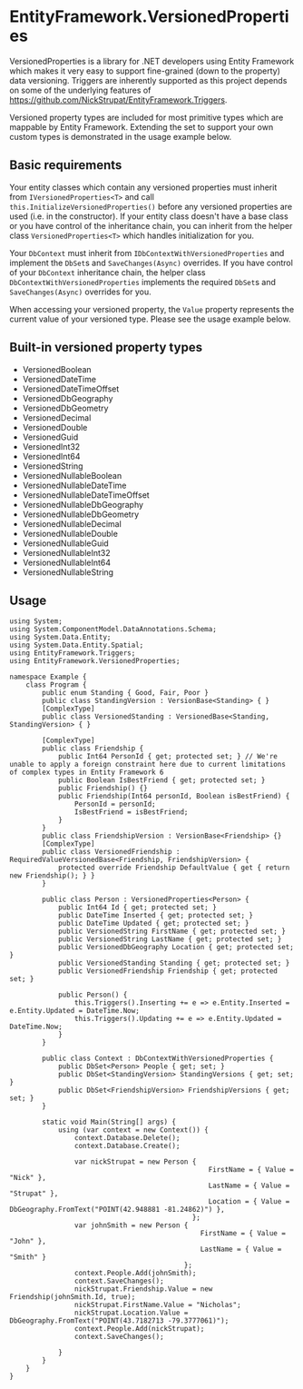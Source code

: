 EntityFramework.VersionedProperties
==================================

VersionedProperties is a library for .NET developers using Entity Framework which makes it very easy to support fine-grained (down to the property) data versioning. Triggers are inherently supported as this project depends on some of the underlying features of https://github.com/NickStrupat/EntityFramework.Triggers.

Versioned property types are included for most primitive types which are mappable by Entity Framework. Extending the set to support your own custom types is demonstrated in the usage example below.

## Basic requirements

Your entity classes which contain any versioned properties must inherit from `IVersionedProperties<T>` and call `this.InitializeVersionedProperties()` before any versioned properties are used (i.e. in the constructor). If your entity class doesn't have a base class or you have control of the inheritance chain, you can inherit from the helper class `VersionedProperties<T>` which handles initialization for you.

Your `DbContext` must inherit from `IDbContextWithVersionedProperties` and implement the `DbSet`s and `SaveChanges(Async)` overrides. If you have control of your `DbContext` inheritance chain, the helper class `DbContextWithVersionedProperties` implements the required `DbSet`s and `SaveChanges(Async)` overrides for you.

When accessing your versioned property, the `Value` property represents the current value of your versioned type. Please see the usage example below.

## Built-in versioned property types

- VersionedBoolean
- VersionedDateTime
- VersionedDateTimeOffset
- VersionedDbGeography
- VersionedDbGeometry
- VersionedDecimal
- VersionedDouble
- VersionedGuid
- VersionedInt32
- VersionedInt64
- VersionedString
- VersionedNullableBoolean
- VersionedNullableDateTime
- VersionedNullableDateTimeOffset
- VersionedNullableDbGeography
- VersionedNullableDbGeometry
- VersionedNullableDecimal
- VersionedNullableDouble
- VersionedNullableGuid
- VersionedNullableInt32
- VersionedNullableInt64
- VersionedNullableString

## Usage

	using System;
	using System.ComponentModel.DataAnnotations.Schema;
	using System.Data.Entity;
	using System.Data.Entity.Spatial;
	using EntityFramework.Triggers;
	using EntityFramework.VersionedProperties;

	namespace Example {
		class Program {
			public enum Standing { Good, Fair, Poor }
			public class StandingVersion : VersionBase<Standing> { }
			[ComplexType]
			public class VersionedStanding : VersionedBase<Standing, StandingVersion> { }

			[ComplexType]
			public class Friendship {
				public Int64 PersonId { get; protected set; } // We're unable to apply a foreign constraint here due to current limitations of complex types in Entity Framework 6
				public Boolean IsBestFriend { get; protected set; }
				public Friendship() {}
				public Friendship(Int64 personId, Boolean isBestFriend) {
					PersonId = personId;
					IsBestFriend = isBestFriend;
				}
			}
			public class FriendshipVersion : VersionBase<Friendship> {}
			[ComplexType]
			public class VersionedFriendship : RequiredValueVersionedBase<Friendship, FriendshipVersion> {
				protected override Friendship DefaultValue { get { return new Friendship(); } }
			}

			public class Person : VersionedProperties<Person> {
				public Int64 Id { get; protected set; }
				public DateTime Inserted { get; protected set; }
				public DateTime Updated { get; protected set; }
				public VersionedString FirstName { get; protected set; }
				public VersionedString LastName { get; protected set; }
				public VersionedDbGeography Location { get; protected set; }
				public VersionedStanding Standing { get; protected set; }
				public VersionedFriendship Friendship { get; protected set; }

				public Person() {
					this.Triggers().Inserting += e => e.Entity.Inserted = e.Entity.Updated = DateTime.Now;
					this.Triggers().Updating += e => e.Entity.Updated = DateTime.Now;
				}
			}

			public class Context : DbContextWithVersionedProperties {
				public DbSet<Person> People { get; set; }
				public DbSet<StandingVersion> StandingVersions { get; set; }
				public DbSet<FriendshipVersion> FriendshipVersions { get; set; }
			}

			static void Main(String[] args) {
				using (var context = new Context()) {
					context.Database.Delete();
					context.Database.Create();
				
					var nickStrupat = new Person {
													 FirstName = { Value = "Nick" },
													 LastName = { Value = "Strupat" },
													 Location = { Value = DbGeography.FromText("POINT(42.948881 -81.24862)") },
												 };
					var johnSmith = new Person {
												   FirstName = { Value = "John" },
												   LastName = { Value = "Smith" }
											   };
					context.People.Add(johnSmith);
					context.SaveChanges();
					nickStrupat.Friendship.Value = new Friendship(johnSmith.Id, true);
					nickStrupat.FirstName.Value = "Nicholas";
					nickStrupat.Location.Value = DbGeography.FromText("POINT(43.7182713 -79.3777061)");
					context.People.Add(nickStrupat);
					context.SaveChanges();

				}
			}
		}
	}